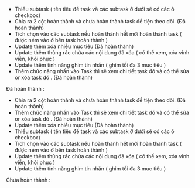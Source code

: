 - Thiếu subtask ( tên tiêu đề task và các subtask ở dưới sẽ có các ô checkbox)
- Chia ra 2 cột hoàn thành và chưa hoàn thành task để tiện theo dõi. (Đã hoàn thành)
- Tích chọn vào các subtask nếu hoàn thành hết mới hoàn thành task ( được ném vào ở bên task hoàn thành )
- Update thêm xóa nhiều mục tiêu (Đã hoàn thành)
- Update thêm thùng rác chứa các nội dung đã xóa ( có thể xem, xóa vĩnh viễn, khôi phục )
- Update thêm tính năng ghim tin nhắn ( ghim tối đa 3 muc tiêu )
- Thêm chức năng nhấn vào Task thì sẽ xem chi tiết task đó và có thể sửa or xóa task đó . (Đã hoàn thành)

Đã hoàn thành :
- Chia ra 2 cột hoàn thành và chưa hoàn thành task để tiện theo dõi. (Đã hoàn thành)
- Thêm chức năng nhấn vào Task thì sẽ xem chi tiết task đó và có thể sửa or xóa task đó . (Đã hoàn thành)
- Update thêm xóa nhiều mục tiêu (Đã hoàn thành)
- Thiếu subtask ( tên tiêu đề task và các subtask ở dưới sẽ có các ô checkbox)
- Tích chọn vào các subtask nếu hoàn thành hết mới hoàn thành task ( được ném vào ở bên task hoàn thành )
- Update thêm thùng rác chứa các nội dung đã xóa ( có thể xem, xóa vĩnh viễn, khôi phục )
- Update thêm tính năng ghim tin nhắn ( ghim tối đa 3 muc tiêu )
  
Chưa hoàn thành : 

